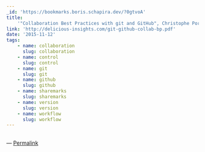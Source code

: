 ```yaml
---
_id: 'https://bookmarks.boris.schapira.dev/?0gtvoA'
title:
    '"Collaboration Best Practices with git and GitHub", Christophe Porteneuve'
link: 'http://delicious-insights.com/git-github-collab-bp.pdf'
date: '2015-11-12'
tags:
    - name: collaboration
      slug: collaboration
    - name: control
      slug: control
    - name: git
      slug: git
    - name: github
      slug: github
    - name: sharemarks
      slug: sharemarks
    - name: version
      slug: version
    - name: workflow
      slug: workflow
---
```


<br>&#8212;
<a href="https://bookmarks.boris.schapira.dev/?0gtvoA" title="Permalink">Permalink</a>
